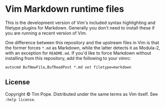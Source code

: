 # Vim Markdown runtime files

This is the development version of Vim's included syntax highlighting and
filetype plugins for Markdown.  Generally you don't need to install these if
you are running a recent version of Vim.

One difference between this repository and the upstream files in Vim is that
the former forces `*.md` as Markdown, while the latter detects it as Modula-2,
with an exception for `README.md`.  If you'd like to force Markdown without
installing from this repository, add the following to your vimrc:

    autocmd BufNewFile,BufReadPost *.md set filetype=markdown

## License

Copyright © Tim Pope.  Distributed under the same terms as Vim itself.
See `:help license`.

